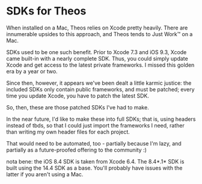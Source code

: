 # SDKs for Theos


When installed on a Mac, Theos relies on Xcode pretty heavily. There are innumerable upsides to this approach, and Theos tends to Just Work™ on a Mac.

SDKs used to be one such benefit. Prior to Xcode 7.3 and iOS 9.3, Xcode came built-in with a nearly complete SDK. Thus, you could simply update Xcode and get access to the latest private frameworks. I missed this golden era by a year or two.

Since then, however, it appears we've been dealt a little karmic justice: the included SDKs only contain public frameworks, and must be patched; every time you update Xcode, you have to patch the latest SDK.


So, then, these are those patched SDKs I've had to make. 


In the near future, I'd like to make these into full SDKs; that is, using headers instead of tbds, so that I could just import the frameworks I need, rather than writing my own header files for each project. 

That would need to be automated, too - partially because I'm lazy, and partially as a future-proofed offering to the community :)


nota bene: the iOS 8.4 SDK is taken from Xcode 6.4. The 8.4*.1* SDK is built using the 14.4 SDK as a base. You'll probably have issues with the latter if you aren't using a Mac.
